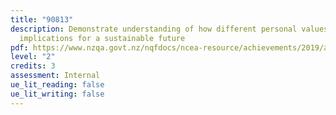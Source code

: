 ```yaml
---
title: "90813"
description: Demonstrate understanding of how different personal values have
  implications for a sustainable future
pdf: https://www.nzqa.govt.nz/nqfdocs/ncea-resource/achievements/2019/as90813.pdf
level: "2"
credits: 3
assessment: Internal
ue_lit_reading: false
ue_lit_writing: false
---
```

